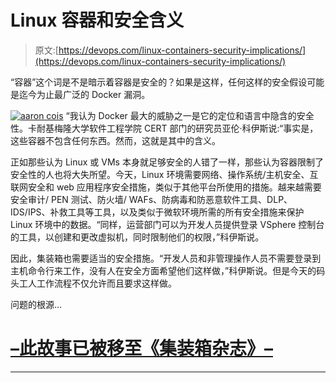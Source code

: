# Linux 容器和安全含义

> 原文:[https://devops.com/linux-containers-security-implications/](https://devops.com/linux-containers-security-implications/)

“容器”这个词是不是暗示着容器是安全的？如果是这样，任何这样的安全假设可能是迄今为止最广泛的 Docker 漏洞。

[![aaron cois](../Images/1461e68ffd53661e0e91ecee01da4bf5.png)](https://devops.com/wp-content/uploads/2015/03/aaron-cois.jpg) “我认为 Docker 最大的威胁之一是它的定位和语言中隐含的安全性。卡耐基梅隆大学软件工程学院 CERT 部门的研究员亚伦·科伊斯说:“事实是，这些容器不包含任何东西。然而，这就是其中的含义。

正如那些认为 Linux 或 VMs 本身就足够安全的人错了一样，那些认为容器限制了安全性的人也将大失所望。今天，Linux 环境需要网络、操作系统/主机安全、互联网安全和 web 应用程序安全措施，类似于其他平台所使用的措施。越来越需要安全审计/ PEN 测试、防火墙/ WAFs、防病毒和防恶意软件工具、DLP、IDS/IPS、补救工具等工具，以及类似于微软环境所需的所有安全措施来保护 Linux 环境中的数据。“同样，运营部门可以为开发人员提供登录 VSphere 控制台的工具，以创建和更改虚拟机，同时限制他们的权限，”科伊斯说。

因此，集装箱也需要适当的安全措施。“开发人员和非管理操作人员不需要登录到主机命令行来工作，没有人在安全方面希望他们这样做，”科伊斯说。但是今天的码头工人工作流程不仅允许而且要求这样做。

问题的根源…

# [–此故事已被移至《集装箱杂志》–](http://containerjournal.com/2015/06/05/linux-containers-security-implications/)

* * *
